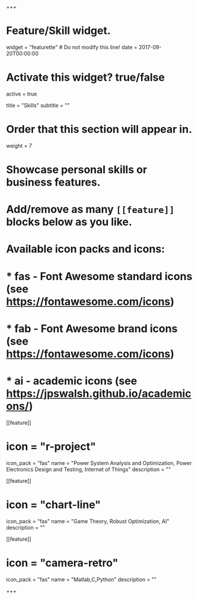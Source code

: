 +++
# Feature/Skill widget.
widget = "featurette"  # Do not modify this line!
date = 2017-09-20T00:00:00

# Activate this widget? true/false
active = true

title = "Skills"
subtitle = ""

# Order that this section will appear in.
weight = 7

# Showcase personal skills or business features.
# 
# Add/remove as many `[[feature]]` blocks below as you like.
# 
# Available icon packs and icons:
# * fas - Font Awesome standard icons (see https://fontawesome.com/icons)
# * fab - Font Awesome brand icons (see https://fontawesome.com/icons)
# * ai - academic icons (see https://jpswalsh.github.io/academicons/)

[[feature]]
 # icon = "r-project"
  icon_pack = "fas"
  name = "Power System Analysis and Optimization, Power Electronics Design and Testing, Internet of Things"
  description = ""
  
[[feature]]
#  icon = "chart-line"
  icon_pack = "fas"
  name = "Game Theory, Robust Optimization, AI"
  description = ""  
  
[[feature]]
 # icon = "camera-retro"
  icon_pack = "fas"
  name = "Matlab,C,Python"
  description = ""

+++

